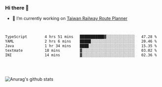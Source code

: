 ### Hi there 👋

- 🔭 I’m currently working on [Taiwan Railway Route Planner](https://github.com/Taiwan-Railway-Route-Planner)

<br/>

<!--START_SECTION:waka-->

```txt
TypeScript        4 hrs 51 mins   ███████████▓░░░░░░░░░░░░░   47.28 %
YAML              2 hrs 6 mins    █████░░░░░░░░░░░░░░░░░░░░   20.46 %
Java              1 hr 34 mins    ████░░░░░░░░░░░░░░░░░░░░░   15.35 %
textmate          18 mins         ▓░░░░░░░░░░░░░░░░░░░░░░░░   03.02 %
INI               14 mins         ▓░░░░░░░░░░░░░░░░░░░░░░░░   02.36 %
```

<!--END_SECTION:waka-->

<br/>
<br/>

![Anurag's github stats](https://github-readme-stats.vercel.app/api?username=DepickereSven&show_icons=true&theme=tokyonight)



<!--
**DepickereSven/DepickereSven** is a ✨ _special_ ✨ repository because its `README.md` (this file) appears on your GitHub profile.

Here are some ideas to get you started:

- 🔭 I’m currently working on ...
- 🌱 I’m currently learning ...
- 👯 I’m looking to collaborate on ...
- 🤔 I’m looking for help with ...
- 💬 Ask me about ...
- 📫 How to reach me: ...
- 😄 Pronouns: ...
- ⚡ Fun fact: ...
-->
